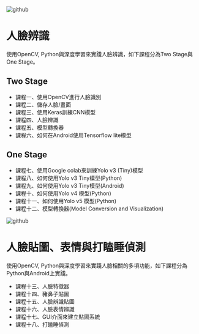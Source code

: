 ![github](https://www.mayohr.com/wp-content/uploads/2020/03/facepass_02.png)

# 人臉辨識
使用OpenCV, Python與深度學習來實踐人臉辨識，如下課程分為Two Stage與One Stage。

## Two Stage
* 課程一、使用OpenCV進行人臉識別
* 課程二、儲存人臉/畫面
* 課程三、使用Keras訓練CNN模型
* 課程四、人臉辨識
* 課程五、模型轉換器
* 課程六、如何在Android使用Tensorflow lite模型

## One Stage
* 課程七、使用Google colab來訓練Yolo v3 (Tiny)模型
* 課程八、如何使用Yolo v3 Tiny模型(Python)
* 課程九、如何使用Yolo v3 Tiny模型(Android)
* 課程十、如何使用Yolo v4 模型(Python)
* 課程十一、如何使用Yolo v5 模型(Python)
* 課程十二、模型轉換器(Model Conversion and Visualization)

![github](https://lineofficial.blogimg.jp/en/imgs/b/3/b371b71e.png)

# 人臉貼圖、表情與打瞌睡偵測
使用OpenCV, Python與深度學習來實踐人臉相關的多項功能，如下課程分為Python與Android上實踐。
 
* 課程十三、人臉特徵器
* 課程十四、豬鼻子貼圖
* 課程十五、人臉辨識貼圖
* 課程十六、人臉表情辨識
* 課程十七、GUI介面來建立貼圖系統
* 課程十八、打瞌睡偵測
